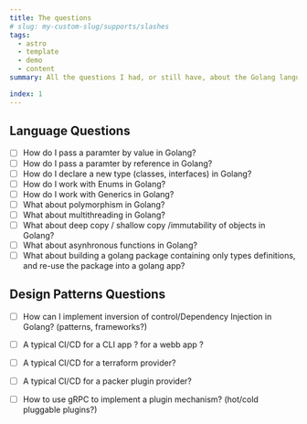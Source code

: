 ```yaml
---
title: The questions
# slug: my-custom-slug/supports/slashes
tags:
  - astro
  - template
  - demo
  - content
summary: All the questions I had, or still have, about the Golang language.

index: 1
---
```


## Language Questions

* [ ] How do I pass a paramter by value in Golang?
* [ ] How do I pass a paramter by reference in Golang?
* [ ] How do I declare a new type (classes, interfaces) in Golang?
* [ ] How do I work with Enums in Golang?
* [ ] How do I work with Generics in Golang?
* [ ] What about polymorphism in Golang?
* [ ] What about multithreading in Golang?
* [ ] What about deep copy / shallow copy /immutability of objects in Golang?
* [ ] What about asynhronous functions in Golang?
* [ ] What about building a golang package containing only types definitions, and re-use the package into a golang app?
<!--
* [ ] cdcscsd
* [x] cdcscsd
* [ ] cdcscsd
* [ ] cdcscsd
-->

## Design Patterns Questions

* [ ] How can I implement inversion of control/Dependency Injection in Golang? (patterns, frameworks?)
* [ ] A typical CI/CD for a CLI app ? for a webb app ?
* [ ] A typical CI/CD for a terraform provider?
* [ ] A typical CI/CD for a packer plugin provider?
* [ ] How to use gRPC to implement a plugin mechanism? (hot/cold pluggable plugins?)



<!--
* [ ] cdcscsd
* [x] cdcscsd
* [ ] cdcscsd
* [ ] cdcscsd
-->
